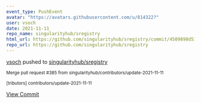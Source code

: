 ```yaml
---
event_type: PushEvent
avatar: "https://avatars.githubusercontent.com/u/814322?"
user: vsoch
date: 2021-11-11
repo_name: singularityhub/sregistry
html_url: https://github.com/singularityhub/sregistry/commit/4509898d518ddbc8568700a055c66f11dcc4ff2e
repo_url: https://github.com/singularityhub/sregistry
---
```


<a href='https://github.com/vsoch' target='_blank'>vsoch</a> pushed to <a href='https://github.com/singularityhub/sregistry' target='_blank'>singularityhub/sregistry</a>

<small>Merge pull request #385 from singularityhub/contributors/update-2021-11-11

[tributors] contributors/update-2021-11-11</small>

<a href='https://github.com/singularityhub/sregistry/commit/4509898d518ddbc8568700a055c66f11dcc4ff2e' target='_blank'>View Commit</a>